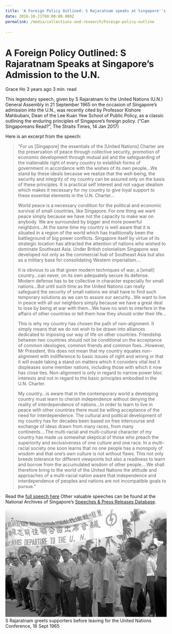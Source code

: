 ```yaml
---
title: 'A Foreign Policy Outlined: S Rajaratnam speaks at Singapore''s admission to The U.N.'
date: 2016-10-21T00:00:00.000Z
permalink: /media/collections-and-research/Foreign-policy-outline

---
```



# A Foreign Policy Outlined: S Rajaratnam Speaks at Singapore’s Admission to the U.N.

Grace Ho 3 years ago 3 min. read

This legendary speech, given by S Rajaratnam to the United Nations (U.N.) General Assembly in 21 September 1965 on the occasion of Singapore’s admission into the U.N., was recently cited by Professor Kishore Mahbubani, Dean of the Lee Kuan Yew School of Public Policy, as a classic outlining the enduring principles of Singapore’s foreign policy. (“Can Singaporeans Read?”, The Straits Times, 14 Jan 2017)

Here is an excerpt from the speech:

> “For us [Singapore] the essentials of the [United Nations] Charter are the preservation of peace through collective security, promotion of economic development through mutual aid and the safeguarding of the inalienable right of every country to establish forms of government in accordance with the wishes of its own people…We stand by these ideals because we realize that the well-being, the security and integrity of my country can be assured only on the basis of these principles. It is practical self interest and not vague idealism which makes it necessary for my country to give loyal support to these essential elements in the U.N. Charter…
>
> World peace is a necessary condition for the political and economic survival of small countries, like Singapore. For one thing we want peace simply because we have not the capacity to make war on anybody. We are surrounded by bigger and more powerful neighbors…At the same time my country is well aware that it is situated in a region of the world which has traditionally been the battleground of big power conflicts. Singapore itself by virtue of its strategic location has attracted  the attention of nations who wished to dominate Southeast Asia. Under British colonialism Singapore was developed not only as the commercial hub of Southeast Asia but also as a military base for consolidating Western imperialism….
>
> It is obvious to us that given modern techniques of war, a [small] country…can never, on its own adequately secure its defense. Modern defense has to be collective in character especially for small nations…But until such time as the United Nations can really safeguard the security of small nations we shall have to find such temporary solutions as we can to assure our security…We want to live in peace with all our neighbors simply because we have a great deal to lose by being at war with them…We have no wish to interfere in the affairs of other countries or tell them how they should order their life…
>
> This is why my country has chosen the path of non-alignment. It simply means that we do not wish to be drawn into alliances dedicated to imposing our way of life on other countries. Friendship between two countries should not be conditional on the acceptance of common ideologies, common friends and common foes…However, Mr President, this does not mean that my country equates non-alignment with indifference to basic issues of right and wrong or that it will evade taking a stand on matters which it considers vital lest it displeases some member nations, including those with which it now has close ties. Non-alignment is only in regard to narrow power bloc interests and not in regard to the basic principles embodied in the U.N. Charter.
>
> My country…is aware that in the contemporary world a developing country must learn to cherish independence without denying the reality of interdependence of nations…In order to learn to live in peace with other countries there must be willing acceptance of the need for interdependence. The cultural and political development of my country has for decades been based on free intercourse and exchange of ideas drawn from many races, from many continents….The multi-racial and multi-cultural character of my country has made us somewhat skeptical of those who preach the superiority and exclusiveness of one culture and one race. In a multi-racial society one soon learns that no one people has a monopoly of wisdom and that one’s own culture is not without flaws. This not only breeds tolerance for different viewpoints but also a readiness to learn and borrow from the accumulated wisdom of other people….We shall therefore bring to the world of the United Nations the attitude and approaches of a multi-racial nation aware that independence and interdependence of peoples and nations are not incompatible goals to pursue.”

Read the [full speech here](http://www.nas.gov.sg/archivesonline/data/pdfdoc/PressR19650921.pdf)
 Other valuable speeches can be found at the National Archives of Singapore’s [Speeches & Press Releases Database](http://www.nas.gov.sg/archivesonline/speeches/).

 

[![img](../../../images/blogs/19980000679-0009.jpg)](http://www.nas.gov.sg/blogs/offtherecord/wp-content/uploads/2017/01/19980000679-0009.jpg)S Rajaratnam greets supporters before leaving for the United Nations Conference, 16 Sept 1965